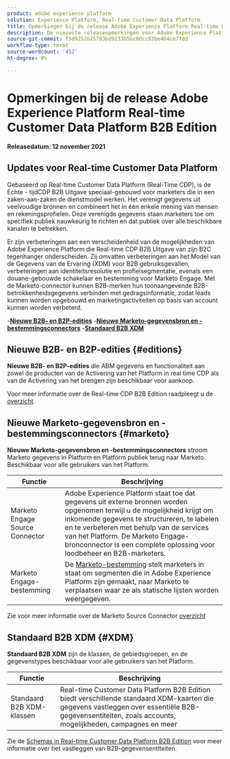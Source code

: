 ```yaml
---
product: adobe experience platform
solution: Experience Platform, Real-time Customer Data Platform
title: Opmerkingen bij de release Adobe Experience Platform Real-time Customer Data Platform B2B
description: De nieuwste releaseopmerkingen voor Adobe Experience Platform Real-time Customer Data Platform B2B Edition.
source-git-commit: f5d9252b25793bd9233b5bc8dcc83be464ce7fdd
workflow-type: tm+mt
source-wordcount: '452'
ht-degree: 0%

---
```


# Opmerkingen bij de release Adobe Experience Platform Real-time Customer Data Platform B2B Edition

**Releasedatum: 12 november 2021**

## Updates voor Real-time Customer Data Platform

Gebaseerd op Real-time Customer Data Platform (Real-Time CDP), is de Echte - tijdCDP B2B Uitgave speciaal-gebouwd voor marketers die in een zaken-aan-zaken de dienstmodel werken. Het verenigt gegevens uit veelvoudige bronnen en combineert het in één enkele mening van mensen en rekeningsprofielen. Deze verenigde gegevens staan marketers toe om specifiek publiek nauwkeurig te richten en dat publiek over alle beschikbare kanalen te betrekken.

Er zijn verbeteringen aan een verscheidenheid van de mogelijkheden van Adobe Experience Platform die Real-time CDP B2B Uitgave van zijn B2C tegenhanger onderscheiden. Zij omvatten verbeteringen aan het Model van de Gegevens van de Ervaring (XDM) voor B2B gebruiksgevallen, verbeteringen aan identiteitsresolutie en profielsegmentatie, evenals een douane-gebouwde schakelaar en bestemming voor Marketo Engage. Met de Marketo-connector kunnen B2B-merken hun toonaangevende B2B-betrokkenheidsgegevens verbinden met gedragsinformatie, zodat leads kunnen worden opgebouwd en marketingactiviteiten op basis van account kunnen worden verbeterd.

-[**Nieuwe B2B- en B2P-edities**](#editions)
-[**Nieuwe Marketo-gegevensbron en -bestemmingsconnectors**](#marketo)
-[**Standaard B2B XDM**](#XDM)

## Nieuwe B2B- en B2P-edities {#editions}

**Nieuwe B2B- en B2P-edities** die ABM gegevens en functionaliteit aan zowel de producten van de Activering van het Platform in real time CDP als van de Activering van het  brengen zijn beschikbaar voor aankoop.

Voor meer informatie over de Real-time CDP B2B Edition raadpleegt u de [overzicht](./b2b-overview.md)

## Nieuwe Marketo-gegevensbron en -bestemmingsconnectors {#marketo}

**Nieuwe Marketo-gegevensbron en -bestemmingsconnectors** stroom Marketo gegevens in Platform en Platform publiek terug naar Marketo. Beschikbaar voor alle gebruikers van het Platform.

| Functie | Beschrijving |
|---|---|
| Marketo Engage Source Connector | Adobe Experience Platform staat toe dat gegevens uit externe bronnen worden opgenomen terwijl u de mogelijkheid krijgt om inkomende gegevens te structureren, te labelen en te verbeteren met behulp van de services van het Platform. De Marketo Engage-bronconnector is een complete oplossing voor loodbeheer en B2B-marketers. |
| Marketo Engage-bestemming | De [Marketo-bestemming](https://experienceleague.adobe.com/docs/experience-platform/destinations/catalog/adobe/marketo-engage.html) stelt marketers in staat om segmenten die in Adobe Experience Platform zijn gemaakt, naar Marketo te verplaatsen waar ze als statische lijsten worden weergegeven. |

Zie voor meer informatie over de Marketo Source Connector [overzicht](../sources/connectors/adobe-applications/marketo/marketo.md)

## Standaard B2B XDM {#XDM}

**Standaard B2B XDM** zijn de klassen, de gebiedsgroepen, en de gegevenstypes beschikbaar voor alle gebruikers van het Platform.

| Functie | Beschrijving |
|---|---|
| Standaard B2B XDM-klassen | Real-time Customer Data Platform B2B Edition biedt verschillende standaard XDM-kaarten die gegevens vastleggen over essentiële B2B-gegevensentiteiten, zoals accounts, mogelijkheden, campagnes en meer |

Zie de [Schemas in Real-time Customer Data Platform B2B Edition](./schemas/b2b.md) voor meer informatie over het vastleggen van B2B-gegevensentiteiten.
